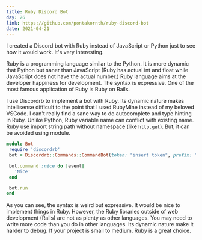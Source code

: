 ```yaml
---
title: Ruby Discord Bot
day: 26
link: https://github.com/pontakornth/ruby-discord-bot
date: 2021-04-21
---
```

I created a Discord bot with Ruby instead of JavaScript or Python just to see how it would work.
It's very interesting.<!--more-->


Ruby is a programming language similar to the Python. It is more dynamic that Python but saner
than JavaScript (Ruby has actual int and float while JavaScript does not have the actual number.)
Ruby language aims at the developer happiness for development. The syntax is expressive. One
of the most famous application of Ruby is Ruby on Rails.


I use Discordrb to implement a bot with Ruby. Its dynamic nature makes intellisense difficult
to the point that I used RubyMine instead of my beloved VSCode. I can't really find a sane way
to do autocomplete and type hinting in Ruby. Unlike Python, Ruby variable name can conflict with
existing name. Ruby use import string path without namespace (like `http.get`). But, it can
be avoided using module.


```ruby
module Bot
 require 'discordrb'
 bot = Discordrb::Commands::CommandBot(token: "insert token", prefix: "insert prefix")

 bot.command :nice do |event|
   'Nice'
 end

 bot.run
end
```

As you can see, the syntax is weird but expressive. It would be nice to implement things in Ruby.
However, the Ruby libraries outside of web development (Rails) are not as plenty as other languages.
You may need to write more code than you do in other languages. Its dynamic nature make it harder
to debug. If your project is small to medium, Ruby is a great choice.